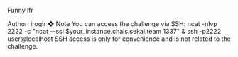 Funny lfr

Author: irogir
❖ Note
You can access the challenge via SSH:
ncat -nlvp 2222 -c "ncat --ssl $your_instance.chals.sekai.team 1337" & ssh -p2222 user@localhost
SSH access is only for convenience and is not related to the challenge.
